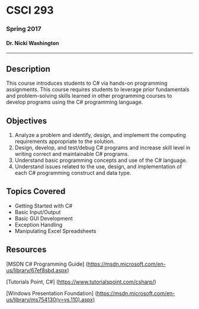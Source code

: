 # CSCI 293
### Spring 2017
#### Dr. Nicki Washington

------------------------------

Description
------------------------------
This course introduces students to C# via hands-on programming assignments. This course
requires students to leverage prior fundamentals and problem-solving skills learned in other
programming courses to develop programs using the C# programming language.

Objectives
------------------------------
1. Analyze a problem and identify, design, and implement the computing requirements
appropriate to the solution.
2. Design, develop, and test/debug C# programs and increase skill level in writing correct
and maintainable C# programs.
3. Understand basic programming concepts and use of the C# language.
4. Understand issues related to the use, design, and implementation of each C#
programming construct and data type.

Topics Covered
------------------------------
- Getting Started with C#
- Basic Input/Output
- Basic GUI Development
- Exception Handling
- Manipulating Excel Spreadsheets

Resources
------------------------------
[MSDN C# Programming Guide] (https://msdn.microsoft.com/en-us/library/67ef8sbd.aspx)

[Tutorials Point, C#] (https://www.tutorialspoint.com/csharp/)

[Windows Presentation Foundation] (https://msdn.microsoft.com/en-us/library/ms754130(v=vs.110).aspx)
